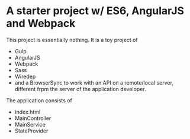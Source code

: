 

A starter project w/ ES6, AngularJS and Webpack
===============================================


This project is essentially nothing. It is a toy project of

 * Gulp
 * AngularJS
 * Webpack
 * Sass
 * Wiredep
 * and a BrowserSync to work with an API on a remote/local server,
   different frpm the server of the application developer.
   
The application consists of 

 * index.html
 * MainController
 * MainService
 * StateProvider
 

